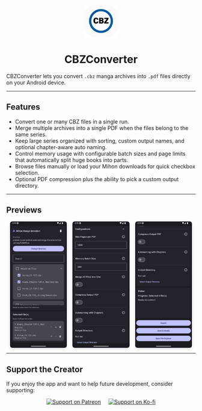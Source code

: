 <p align="center">
  <img src="icon.png" alt="CBZConverter Logo" width="86" height="86" loading="lazy" decoding="async" />
</p>

<h1 align="center">CBZConverter</h1>

CBZConverter lets you convert `.cbz` manga archives into `.pdf` files directly on your Android device.

---

## Features
- Convert one or many CBZ files in a single run.
- Merge multiple archives into a single PDF when the files belong to the same series.
- Keep large series organized with sorting, custom output names, and optional chapter-aware auto naming.
- Control memory usage with configurable batch sizes and page limits that automatically split huge books into parts.
- Browse files manually or load your Mihon downloads for quick checkbox selection.
- Optional PDF compression plus the ability to pick a custom output directory.

---

## Previews

<div style="display:flex; flex-wrap:wrap; justify-content:center; gap:15px; --thumb-w:30%;">
  <img src="previews/preview-1.png" alt="Preview 1" style="max-width:var(--thumb-w); height:auto; border-radius:6px; box-shadow:0 2px 6px rgba(0,0,0,.15);" loading="lazy" decoding="async" />
  <img src="previews/preview-2.png" alt="Preview 2" style="max-width:var(--thumb-w); height:auto; border-radius:6px; box-shadow:0 2px 6px rgba(0,0,0,.15);" loading="lazy" decoding="async" />
  <img src="previews/preview-3.png" alt="Preview 3" style="max-width:var(--thumb-w); height:auto; border-radius:6px; box-shadow:0 2px 6px rgba(0,0,0,.15);" loading="lazy" decoding="async" />
</div>

---

## Support the Creator
If you enjoy the app and want to help future development, consider supporting:

<div style="display:flex; justify-content:center; gap:20px; flex-wrap:wrap; margin-top:10px;">
  <a href="https://patreon.com/u16604577" target="_blank" rel="noopener noreferrer">
    <img src="https://img.shields.io/badge/Patreon-F96854?style=for-the-badge&logo=patreon&logoColor=white" alt="Support on Patreon" />
  </a>
  <a href="https://ko-fi.com/joshiminh" target="_blank" rel="noopener noreferrer">
    <img src="https://ko-fi.com/img/githubbutton_sm.svg" alt="Support on Ko-fi" />
  </a>
</div>
